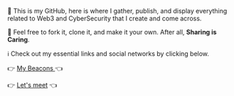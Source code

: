 

 👋 This is my GitHub, here is where I gather, publish, and display everything related to Web3 and CyberSecurity that I create and come across.
 
 🧰 Feel free to fork it, clone it, and make it your own.  After all,    **Sharing is Caring**.

 ℹ️ Check out my essential links and social networks by clicking below.

 👉 [My Beacons ](https://beacons.ai/d4rk0s) 👈 

 👉 [Let's meet](https://cal.com/d4rkos) 👈 

  

<!---
D4rk0sGitHub/D4rk0sGitHub is a ✨ special ✨ repository because its `README.md` (this file) appears on your GitHub profile.
You can click the Preview link to take a look at your changes.
--->
